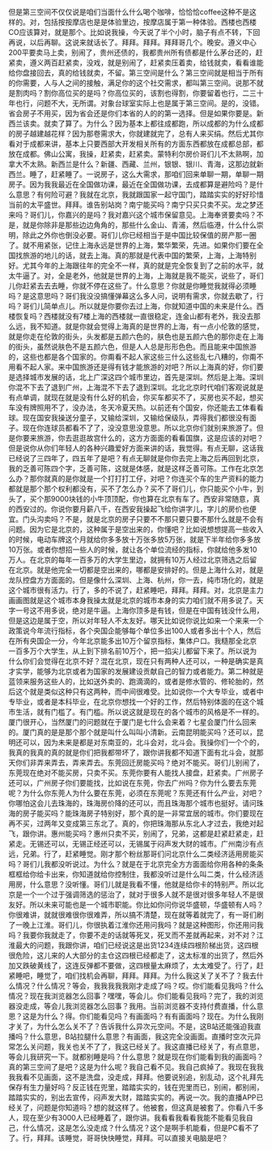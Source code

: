 但是第三空间不仅仅说是咱们当面什么什么喝个咖啡，恰恰恰coffee这种不是这样的。对，包括按按摩店也是是体验里边，按摩店属于第一种体验。西楼也西楼CO应该算对，就是那个。比如说我操，今天说了半个小时，脑子有点不转，下回再说，以后再聊。这说来就话长了。拜拜。拜拜。拜拜哥几个。晚安。遵义中心200平要卖马上卖，别闹了，贵州还债的，我都贵州所有债都是什么茅台还的，赶紧卖，遵义两百赶紧卖，没戏，就是别闹了，赶紧卖压着卖，给钱就卖，看看谁能给你盘接回去，真的给钱就卖，不留。第三空间是什么？第三空间就是相当于所有的你需要，人与人之间的接触，满足你的这个社交需求，都叫第三空间。说那不就是割肉吗？割你高位买的是吗？你高位买的，该割也得割，你要留着也行，二三十年也行，问题不大，无所谓。对象台球室实际上也是属于第三空间。是的，没错。省会房子不用买，因为省会还是你们本省的人的的第一选择。但是如果你要是。新西兰该卖。就卖了算了。为什么？因为基本上都往成都跑，所以成都的为什么成都的房子越建越花样？因为那卷需求大，你就建就完了，总有人来买绢。然后尤其你看对于成都来讲，基本上只要西部大开发相关所有的方面东西都放在成都总部，都放在成都。佛山公寓，我操，赶紧卖，赶紧卖。蒙特利尔房价哥们儿不太熟啊，加拿大不太熟。新西兰是什么？新疆、西藏、兰州，银银、银川、青海，这那边就新西兰。睡了，赶紧睡了。一说房子，这么大需求，那咱们回来单聊一期，单聊一期房子。因为我我最近在全国做功课，最近在全国做功课，去成都算是避险吗？是什么意思？有何险可避？我就在北京，我就跟国家一起守国门，踏踏实实的好好珍惜当前的太平盛世。拜拜。谁告别站岗？南宁能买吗？南宁只买只卖不买。龙之梦还来吗？哥们儿，你嘉兴的是吗？我对嘉兴这个城市保留意见。上海奉贤要卖吗？不是，就是你除非是那些边边角角的，那些什么金山、青浦，然后临港，什么什么崇明，除此之外你也倒没必要。哥们儿你已经相当于是中国比较保值的房产那一圈了。就不用紧张，记住上海永远是世界的上海，繁华繁荣，先进。如果你们要在全国找旅游的地儿的话，就去上海。真的那就是代表中国的繁荣，上海，上海特别好。尤其今年的上海跟往年的完全不一样，真的就是完全恢复到了之前的水平，就太牛逼了。对，全是老外，他就是世界的上海，上海就是我不能买，说些了，哥们儿你赶紧去去去睡，你就不停在这些了。什么意思？你就是你睡觉我就得必须睡吗？是这意思吗？哥们我没没搞懂弹幕这么多人问，说明有需求，你就去歇了，行吗？哥们儿简单点儿。所以就是你要你去过上海，你就知道中国的未来是什么。西楼恢复吗？西楼就没有7楼上海的西楼就一直很稳定，连金山都有老外，我没去那么远，我不知道。就是你就会觉得上海真的是世界的上海，有一点小伦敦的感觉，就是你走在伦敦的街头，头发都是五颜六色的，肤色也是五颜六色的那你走在上海的街头，虽然说肤色不是五颜六色，但是人人总是形形色色。而且能来中国旅游的，这些也都是各个国家的。你甭看不起人家这些三什么这些乱七八糟的，你甭不用看不起人家。来中国旅游还是得有钱才能旅游的对吧？所以上海真的好，你们要是选择城市发展的话，北上广深这四个城市里边，首先是深圳。然后是上海。深圳你混不下去了退到广州，上海混不下去了退到深圳。北北北京时代咱们客观说就是有点单调，就现在就是没有什么好的机会，你买车都买不了，买房也买不起，想买车没有牌照用不了，没办法，冬天冷夏天热。以前还有个国安，你还能去工体看看球。现在国安我操送分童子，又输给深圳，又输给保级队，弄得我们都很没有面子。现在你连球员都看不了了，没没意思没意思。所以北京你们就别来旅游了。但是你要来旅游，你去逛逛故宫什么的，这方方面面的看看国旗，这是应该的对吧？但是说你从你们年轻人的各种兴趣爱好方面来讲的话，我觉得。有点无聊，这话我已经说了三四年了，四五年了是吧？有点无聊就是你你去完上海之后再回到北京，我的乏善可陈四个字，乏善可陈，这就是体感，就是这样乏善可陈。工作在北京怎么办？那你就真的是你就是一个打打打工仔，对吧？你连买个车的生产资料的能力都就是那个那个权利都没有，买不了怎么办？买不了哥们儿，你只能买个小牛，到头了，买个那9000块钱的小牛顶顶配，你也算在北京有车了。西安非常随意，真的西安过的。你说你要月薪八千，在西安我操起飞给你讲字儿，字儿的房价也便宜。门头沟卖吗？不是，就是北京的房子只要不不那只要只要不那什么就是不会有问题。因为它是北京的，这种属于是空出来的，你懂吧？比如说想想提高一些收入的时候，电动车牌这个月就给你多多放十万张多放5万张，就是下半年给你多多放10万张。或者你想招一些人的时候，就让各个单位流经的指标，你就给他多发10万人。在北京的每年一百多万的大学生里边，就拥有10万人经过北京筛选之后留在北京。就是他完全一切都是空出来的，哪都是安排好的。但是上海什么对，就是龙队控盘方方面面的。但是像什么深圳、上海、杭州，你一去，纯市场化的，就是这个城市很有活力。行了，多的不说了，赶紧睡吧，拜拜。拜拜。对，北京是主力画画图就是这个城市本身我操太就是北京的城市本身的实力咱们就不用多说了。天字一号这不用多说，绝对是牛逼。上海你顶多是有钱，但是在中国有钱没什么用，但是这边是属于空，所以对年轻人不太友好。哪天比如说你说比如来一个来来一个政策说今年流行指标，各个央国企能够每个单位多出100人或者多出十个人，然后在所有央国企一分，今年北京能多出10万个留京指标，集体户口。我糙那全北京一百多万个大学生，从上到下排名前10万个，把一掐尖儿都留下来了。所以说为什么你们会觉得在北京不好？混在北京，现在只有两种人还可以，一种是确实是真才实学，能够为北京或者为国家的发展建设贡献自己的智力或者能力。第二种就是蓝领来服务这些人的，比如送外卖的、跑滴滴的，或者是修水管的、修轮胎的，然后这个就是类似这种只有这两种，而中间很难受。比如说你一个大专毕业，或者中专毕业，或者是本科毕业，在北京你想找一个好的工作，然后特别体面的在这个城市生活，就有门槛了。有门槛。所以说这就是现在的各个城市的风格是不一样的。厦门很开心，当然厦门的问题就在于厦门是七什么会来着？七星会厦门什么回来的。厦门真的是是那个那个就是叫什么叫叫小清新。云南昆明能买吗？还可以，昆明还可以，因为未来是都是对东南亚的，北斗会对，北斗会。我操你们一个个的，我真的我真的真的就是你们把我都带坏了，跟你讲我都不知道下面有北斗会，就那天你们非弄来弄去，弄来弄去。东莞回迁房能买吗？绝对不能买。哥们儿别闹了，东莞现在绝对不能买房，只卖不买。东莞你要有人能找人接盘，赶紧卖。广州房子还可以，广州房子你们要能找，比如说在东莞，你去广州吗？你为什么要去东莞呢？为什么你东莞人为什么要在东莞，必须在东莞呢？东莞还有什么产业，对吧？你哪怕这会儿去珠海的，珠海房价降的还可以，而且珠海那个城市也挺好。请问珠海的房子能买吗？能珠海房子特别好，那个真的是一非常宜居的城市。你们要现在再不买，过两年又变成第三东北了。真的，你把珠海那从东北人才过去，我绝对起飞，跟你讲。惠州能买吗？惠州只卖不买，别闹了，兄弟，这都是赶紧赶紧走，赶紧走。无锡还可以，无锡正经还可以，无锡属于闷声发大财的城市。广州南沙有点远，兄弟。行了，赶紧睡觉。刚才那个粉丝那哥们问北京什么二类经济适用房能买吗？哥们儿我都没听说过。为什么？就是在于北京完全方方面面给你用各种的条条框框给你给卡出来，你知道就给你控制住，我都没听过是什么叫二类，什么经济适用房，什么意思？没听懂。哥们儿就是我看不懂，他就是给你卡的特别严。所以北京是一个一个过于强调筛选的惩治了，就对于很多人就不是很对很多年轻人不是很友好。所以未来可能也是一个城市职能。你比如你问你说华盛顿，华盛顿有人吗？你很难讲，就就很难很你很难弄，所以搞不清楚，现在就等着就完了，有一哥们刷了一晚上江淮。哥们儿，你很执着江淮你还用问我吗？就是这种图形，你还用问我吗？我要你我就走了，你要不走的话就等死叉，死叉而不差就再起来，对不对？江淮最大的问题，我跟你讲，咱们已经说这是出货1234连续四根阶梯出货，这四根很危险，这儿来的人大部分的主仓这四根已经都走了，这太标准的出货了，然后外加又跌破黄线了，这连反弹都不要做，这四根量太麻烦了，太太难受了。行了，赶紧睡吧，睡觉了，咱们找机会再聊，拜拜。拜拜。为什么我这关了关不了？我去什么情况？什么情况？等会，我我我我我刚才走成了吗？哎。你们能看见我吗？什么情况？现在我浏览器怎么回事？嘿嘿，等会儿。你们能看见我吗？完了，我的浏览器没走成，等会儿我浏览器怎么回事？我用。当前浏览器不支持付费直播，什么意思？这是为什么？得。你们能看见吗？有画面吗？有有画面吗？现在。为什么我刚才关了，为什么怎么关不了？告诉我什么异次元空间。不是，这B站还能强迫我直播吗？什么意思，B站拉腿什么意思？有画面，我这完全没画面。直播时空次元异常怎么关问题，我关也关不了了，我这已经关了。我这直播已经关了，有点意思，等会儿我研究一下。就都别睡是吗？什么意思？就是现在你们能看到我的画面吗？真的第三空间了是吧？这是为什么呢？我自己看不见。我自己疯掉了。我现在我我我我看不见画面，这不是洗盘，没走成，拜拜。他要说别追，别乱动，这个礼拜先保存有生力量好吗？反正钱在兜里，踏踏实实的，钱在兜里而已，别闹，都别闹，踏踏实实的，别出去宣传，闷声发大财，踏踏实实的。再说一次。我的直播APP已经关了，问题是你知道吗？想的就这样了。他被套，但这真是被套了。你看八千多人，现在至少有3000人已经睡着了，跟你讲。我看看我看看我能不能看见我自己，什么情况，这是怎么没走成？什么情况？这个是啊手机能看，但是PC看不了了。行，拜拜。该睡觉，哥哥快快睡觉，拜拜。可以直接关电脑是吧？